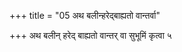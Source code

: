 +++
title = "05 अथ बलीन्हरेद्बाह्यतो वान्तर्वा"

+++
अथ बलीन् हरेद् बाह्यतो वान्तर् वा सुभूमिं कृत्वा ५